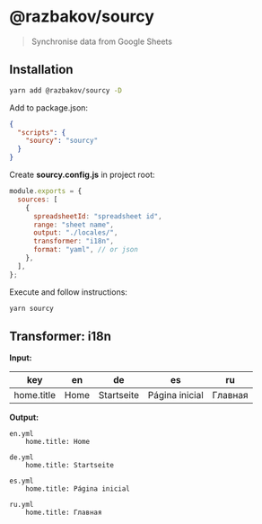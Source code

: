 # @razbakov/sourcy

> Synchronise data from Google Sheets

## Installation

```bash
yarn add @razbakov/sourcy -D
```

Add to package.json:

```json
{
  "scripts": {
    "sourcy": "sourcy"
  }
}
```

Create **sourcy.config.js** in project root:

```js
module.exports = {
  sources: [
    {
      spreadsheetId: "spreadsheet id",
      range: "sheet name",
      output: "./locales/",
      transformer: "i18n",
      format: "yaml", // or json
    },
  ],
};
```

Execute and follow instructions:

```bash
yarn sourcy
```

## Transformer: i18n

**Input:**

| key        | en   | de         | es             | ru      |
| ---------- | ---- | ---------- | -------------- | ------- |
| home.title | Home | Startseite | Página inicial | Главная |

**Output:**

```
en.yml
    home.title: Home

de.yml
    home.title: Startseite

es.yml
    home.title: Página inicial

ru.yml
    home.title: Главная
```
